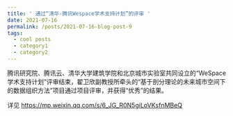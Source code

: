 ```yaml
---
title: ' 通过“清华-腾讯Wespace学术支持计划”的评审 '
date: 2021-07-16
permalink: /posts/2021-07-16-blog-post-9
tags:
  - cool posts
  - category1
  - category2
---
```




腾讯研究院、腾讯云、清华大学建筑学院和北京城市实验室共同设立的“WeSpace学术支持计划”评审结束，翟卫欣副教授所牵头的“基于剖分理论的未来城市空间下的数据组织方法”项目通过项目评审，并获得“优秀”的结果。


详见 https://mp.weixin.qq.com/s/6_JG_R0N5giLoVKsfnMBeQ
